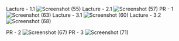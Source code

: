 Lacture - 1.1 ![Screenshot (55)](https://github.com/tanishasutariya/C-/assets/151525536/3b4dbdac-140d-4528-8fb1-4fc07076f3b3)
Lacture - 2.1 ![Screenshot (57)](https://github.com/tanishasutariya/C-/assets/151525536/d5d93cfe-6582-4510-90ea-d62a83357bfd)
PR - 1 ![Screenshot (63)](https://github.com/tanishasutariya/C-/assets/151525536/7bfde433-c3c2-49ee-8fed-1cd8b674ee38)
Lacture - 3.1 ![Screenshot (60)](https://github.com/tanishasutariya/C-/assets/151525536/786913e0-a2a3-4a16-a12f-1f2d0fc3a3d6)
Lacture - 3.2 ![Screenshot (68)](https://github.com/tanishasutariya/C-/assets/151525536/eb61eaf9-7f73-4c19-b8ed-b5d2a922cab8)

PR - 2 ![Screenshot (67)](https://github.com/tanishasutariya/C-/assets/151525536/d1b647fc-5e2e-48fe-80c6-b0484dcce86e)
PR - 3 ![Screenshot (71)](https://github.com/tanishasutariya/C-/assets/151525536/6d2973af-286e-4827-8091-303c2b4e6b6f)
